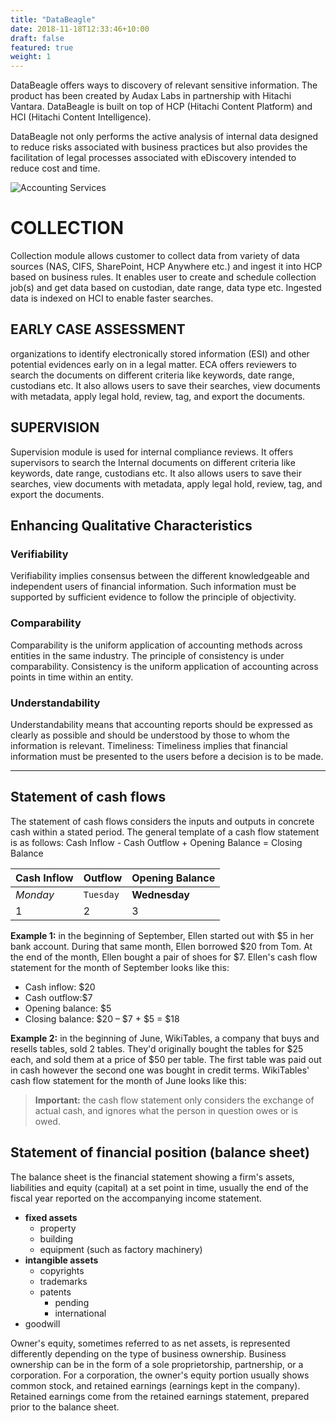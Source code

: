 ```yaml
---
title: "DataBeagle"
date: 2018-11-18T12:33:46+10:00
draft: false
featured: true
weight: 1
---
```


DataBeagle offers ways to discovery of relevant sensitive information. The product has been created by Audax Labs in partnership with Hitachi Vantara. DataBeagle is built on top of HCP (Hitachi Content Platform) and HCI (Hitachi Content Intelligence).

DataBeagle not only performs the active analysis of internal data designed to reduce risks associated with business practices but also provides the facilitation of legal processes associated with eDiscovery intended to reduce cost and time.

![Accounting Services](/images/sam.jpg)

# COLLECTION 

Collection module allows customer to collect data from variety of data sources (NAS, CIFS, SharePoint, HCP Anywhere etc.) and ingest it into HCP based on business rules. It enables user to create and schedule collection job(s) and get data based on custodian, date range, data type etc. Ingested data is indexed on HCI to enable faster searches.

## EARLY CASE ASSESSMENT

organizations to identify electronically stored information (ESI) and other potential evidences early on in a legal matter. ECA offers reviewers to search the documents on different criteria like keywords, date range, custodians etc. It also allows users to save their searches, view documents with metadata, apply legal hold, review, tag, and export the documents.

## SUPERVISION

Supervision module is used for internal compliance reviews. It offers supervisors to search the Internal documents on different criteria like keywords, date range, custodians etc. It also allows users to save their searches, view documents with metadata, apply legal hold, review, tag, and export the documents.

## Enhancing Qualitative Characteristics

### Verifiability
Verifiability implies consensus between the different knowledgeable and independent users of financial information. Such information must be supported by sufficient evidence to follow the principle of objectivity.

### Comparability
Comparability is the uniform application of accounting methods across entities in the same industry. The principle of consistency is under comparability. Consistency is the uniform application of accounting across points in time within an entity.

### Understandability
Understandability means that accounting reports should be expressed as clearly as possible and should be understood by those to whom the information is relevant.
Timeliness: Timeliness implies that financial information must be presented to the users before a decision is to be made.

---

## Statement of cash flows
The statement of cash flows considers the inputs and outputs in concrete cash within a stated period. The general template of a cash flow statement is as follows: Cash Inflow - Cash Outflow + Opening Balance = Closing Balance

Cash Inflow | Outflow | Opening Balance
--- | --- | ---
*Monday* | `Tuesday` | **Wednesday**
1 | 2 | 3


**Example 1:** in the beginning of September, Ellen started out with $5 in her bank account. During that same month, Ellen borrowed $20 from Tom. At the end of the month, Ellen bought a pair of shoes for $7. Ellen's cash flow statement for the month of September looks like this:

* Cash inflow: $20
* Cash outflow:$7
* Opening balance: $5
* Closing balance: $20 – $7 + $5 = $18

**Example 2:** in the beginning of June, WikiTables, a company that buys and resells tables, sold 2 tables. They'd originally bought the tables for $25 each, and sold them at a price of $50 per table. The first table was paid out in cash however the second one was bought in credit terms. WikiTables' cash flow statement for the month of June looks like this:

> **Important:** the cash flow statement only considers the exchange of actual cash, and ignores what the person in question owes or is owed.

## Statement of financial position (balance sheet)
The balance sheet is the financial statement showing a firm's assets, liabilities and equity (capital) at a set point in time, usually the end of the fiscal year reported on the accompanying income statement. 

- **fixed assets**
    - property
    - building
    - equipment (such as factory machinery)
- **intangible assets**
    - copyrights
    - trademarks
    - patents
        - pending
        - international
- goodwill

Owner's equity, sometimes referred to as net assets, is represented differently depending on the type of business ownership. Business ownership can be in the form of a sole proprietorship, partnership, or a corporation. For a corporation, the owner's equity portion usually shows common stock, and retained earnings (earnings kept in the company). Retained earnings come from the retained earnings statement, prepared prior to the balance sheet.
